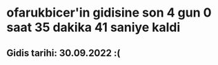 # ofarukbicer'in gidisine son 4 gun 0 saat 35 dakika 41 saniye kaldi

## Gidis tarihi: 30.09.2022 :(